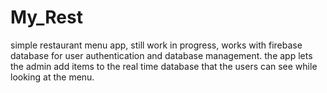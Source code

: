 # My_Rest
simple restaurant menu app, still work in progress, works with firebase database for user authentication and database management.
the app lets the admin add items to the real time database that the users can see while looking at the menu.
